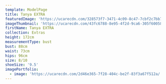 ```yaml
---
template: ModelPage
title: Tanya EXTRA
featuredImage: 'https://ucarecdn.com/328573f7-3471-4c09-8c47-7cbf2c7bb75b/'
imageThumbnail: 'https://ucarecdn.com/43fc6788-8e95-4f2d-9ca6-305f60058a5d/'
firstName: Tanya EXTRA
collection: Extras
height: 172cm
measurementType: bust
bust: 88cm
waist: 73cm
hips: 96cm
size: 8/10
shoeSize: '9.5'
imagePortfolio:
  - image: 'https://ucarecdn.com/2d46e365-7f28-404c-be2f-83f3a67f512a/'
---
```


